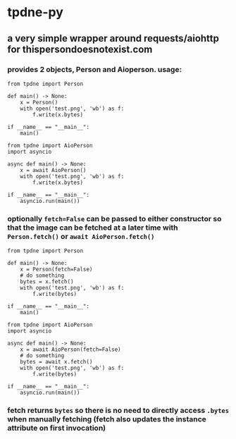 # tpdne-py
## a very simple wrapper around requests/aiohttp for thispersondoesnotexist.com
### provides 2 objects, Person and Aioperson. usage:
```
from tpdne import Person

def main() -> None:
    x = Person()
    with open('test.png', 'wb') as f:
        f.write(x.bytes)

if __name__ == "__main__":
    main()
```

```
from tpdne import AioPerson
import asyncio

async def main() -> None:
    x = await AioPerson()
    with open('test.png', 'wb') as f:
        f.write(x.bytes)

if __name__ == "__main__":
    asyncio.run(main())
```
### optionally `fetch=False` can be passed to either constructor so that the image can be fetched at a later time with `Person.fetch()` or `await AioPerson.fetch()`

```
from tpdne import Person

def main() -> None:
    x = Person(fetch=False)
    # do something
    bytes = x.fetch()
    with open('test.png', 'wb') as f:
        f.write(bytes)

if __name__ == "__main__":
    main()
```

```
from tpdne import AioPerson
import asyncio

async def main() -> None:
    x = await AioPerson(fetch=False)
    # do something
    bytes = await x.fetch()
    with open('test.png', 'wb') as f:
        f.write(bytes)

if __name__ == "__main__":
    asyncio.run(main())
```
### fetch returns `bytes` so there is no need to directly access `.bytes` when manually fetching (fetch also updates the instance attribute on first invocation)
